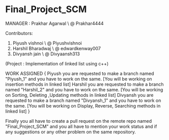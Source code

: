# Final_Project_SCM

MANAGER : Prakhar Agarwal    \\ @ Prakhar4444

Contributors:
  1. Piyush vishnoi  \\ @ Piyushvishnoi
  2. Harshil Bharadwaj \\ @ edwardkenway007
  3. Divyansh jain \\ @ Divyaansh313
  
(Project : Implementation of linked list using c++)

WORK ASSIGNED
{
Piyush you are requested to make a branch named "Piyush_1" and you have to work on the same.
[You will be working on insertion methods in linked list]
Harshil you are requested to make a branch named "Harshil_2" and you have to work on the same.
[You will be working on Sorting, Deleting ,Updating methods in linked list]
Divyansh you are requested to make a branch named "Divyansh_1" and you have to work on the same.
[You will be working on Display, Reverse, Searching methods in linked list]
}

Finally you all have to create a pull request on the remote repo named "Final_Project_SCM" and you all have to mention your work status and if any suggestions or any other problem on the same repository.
